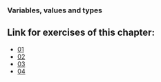### Variables, values and types

## Link for exercises of this chapter:

- [01](01/)
- [02](02/)
- [03](03/)
- [04](04/)